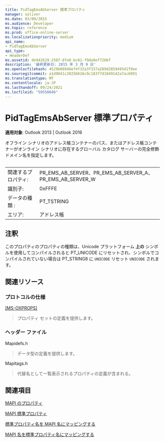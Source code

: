 ```yaml
---
title: PidTagEmsAbServer 標準プロパティ
manager: soliver
ms.date: 03/09/2015
ms.audience: Developer
ms.topic: reference
ms.prod: office-online-server
ms.localizationpriority: medium
api_name:
- PidTagEmsAbServer
api_type:
- HeaderDef
ms.assetid: de942619-2507-8fe0-bc81-f9da9ef7266f
description: '最終更新日: 2015 年 3 月 9 日'
ms.openlocfilehash: 4529b06949ef4f32a3f337a289d285949541f9ee
ms.sourcegitcommit: a1d9041c20256616c9c183f7d1049142a7ac6991
ms.translationtype: MT
ms.contentlocale: ja-JP
ms.lasthandoff: 09/24/2021
ms.locfileid: "59550646"
---
```

# <a name="pidtagemsabserver-canonical-property"></a>PidTagEmsAbServer 標準プロパティ

  
  
**適用対象**: Outlook 2013 | Outlook 2016 
  
オフライン シナリオのアドレス帳コンテナーのパス、またはアドレス帳コンテナーがオンライン シナリオに存在するグローバル カタログ サーバーの完全修飾ドメイン名を指定します。
  
## 

|||
|:-----|:-----|
|関連するプロパティ:  <br/> |PR_EMS_AB_SERVER、PR_EMS_AB_SERVER_A、PR_EMS_AB_SERVER_W  <br/> |
|識別子:  <br/> |0xFFFE  <br/> |
|データの種類 :   <br/> |PT_TSTRING  <br/> |
|エリア:  <br/> |アドレス帳  <br/> |
   
## <a name="remarks"></a>注釈

このプロパティのプロパティの種類は、Unicode プラットフォーム **上の** シンボルを使用してコンパイルされると PT_UNICODE にリセットされ、シンボルでコンパイルされていない場合は PT_STRING8 に `UNICODE` リセット `UNICODE` されます。 
  
## <a name="related-resources"></a>関連リソース

### <a name="protocol-specifications"></a>プロトコルの仕様

[[MS-OXPROPS]](https://msdn.microsoft.com/library/f6ab1613-aefe-447d-a49c-18217230b148%28Office.15%29.aspx)
  
> プロパティ セットの定義を提供します。
    
### <a name="header-files"></a>ヘッダー ファイル

Mapidefs.h
  
> データ型の定義を提供します。
    
Mapitags.h
  
> 代替名として一覧表示されるプロパティの定義が含まれる。
    
## <a name="see-also"></a>関連項目



[MAPI のプロパティ](mapi-properties.md)
  
[MAPI 標準プロパティ](mapi-canonical-properties.md)
  
[標準プロパティ名を MAPI 名にマッピングする](mapping-canonical-property-names-to-mapi-names.md)
  
[MAPI 名を標準プロパティ名にマッピングする](mapping-mapi-names-to-canonical-property-names.md)

